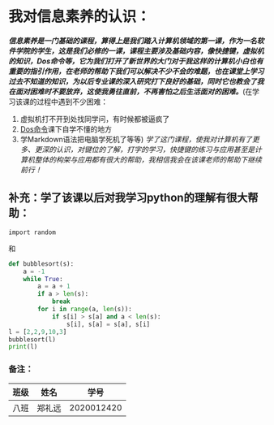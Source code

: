 # 我对信息素养的认识：
  ***信息素养是一门基础的课程，算得上是我们踏入计算机领域的第一课，作为一名软件学院的学生，这是我们必修的一课，课程主要涉及基础内容，像快捷键，虚拟机的知识，Dos命令等，它为我们打开了新世界的大门对于我这样的计算机小白也有重要的指引作用，在老师的帮助下我们可以解决不少不会的难题，也在课堂上学习过去不知道的知识，为以后专业课的深入研究打下良好的基础，同时它也教会了我在面对困难时不要放弃，这使我勇往直前，不再害怕之后生活面对的困难。***(在学习该课的过程中遇到不少困难：
1. 虚拟机打不开到处找同学问，有时候都被逼疯了
2. [Dos命令](https://www.bilibili.com/video/BV1H64y1M7LL?p=6)课下自学不懂的地方
3. 学Markdown语法把电脑学死机了等等)
  *学了这门课程，使我对计算机有了更多、更深的认识，对键位的了解，打字的学习，快捷键的练习与应用甚至是计算机整体的构架与应用都有很大的帮助，我相信我会在该课老师的帮助下继续前行！*
## 补充：学了该课以后对我学习python的理解有很大帮助：

```import random```

和

```python
def bubblesort(s):
    a = -1
    while True:
        a = a + 1
        if a > len(s):
            break
        for i in range(a, len(s)):
            if s[i] > s[a] and a < len(s):
                s[i], s[a] = s[a], s[i]
l = [2,2,9,10,3]
bubblesort(l)
print(l)
```

### 备注：

| 班级 | 姓名   | 学号       |
| ---- | ------ | ---------- |
| 八班 | 郑礼远 | 2020012420 |


